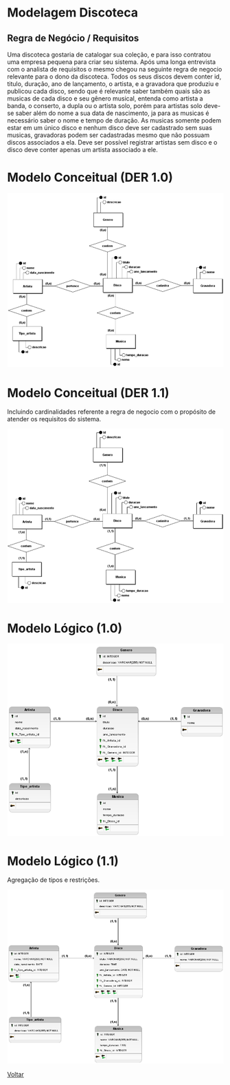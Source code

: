 # Modelagem Discoteca 

## Regra de Negócio / Requisitos
Uma discoteca gostaria de catalogar sua coleção, e para isso contratou uma empresa pequena para criar seu sistema. Após uma longa entrevista com o analista de requisitos o mesmo chegou na seguinte regra de negocio relevante para o dono da discoteca. Todos os seus discos devem conter id, titulo, duração, ano de lançamento, o artista, e a gravadora que produziu e publicou cada disco, sendo que é relevante saber também quais são as musicas de cada disco e seu gênero musical, entenda como artista a banda, o conserto, a dupla ou o artista solo, porém para artistas solo deve-se saber além do nome a sua data de nascimento, ja para as musicas é necessário saber o nome e tempo de duração. As musicas somente podem estar em um único disco e nenhum disco deve ser cadastrado sem suas musicas, gravadoras podem ser cadastradas mesmo que não possuam discos associados a ela. Deve ser possível registrar artistas sem disco e o disco deve conter apenas um artista associado a ele.

# Modelo Conceitual (DER 1.0)

![Questao1](../../Imagem/DER/sem.png)

# Modelo Conceitual (DER 1.1)

Incluindo cardinalidades referente a regra de negocio com o propósito de atender os requisitos do sistema.

![Incluindo cardinalidades](../../Imagem/DER/com.png)

# Modelo Lógico (1.0)

![Questao1](../../Imagem/DER/atividade_logico%20sem.png)

# Modelo Lógico (1.1)

Agregação de tipos e restrições.

![Incluindo cardinalidades](../../Imagem/DER/atividade_logico.png)

[Voltar](../../README.md)